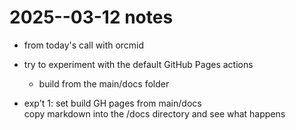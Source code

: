 # 2025--03-12 notes

- from today's call with orcmid  
- try to experiment with the default GitHub Pages actions  
  - build from the main/docs folder  
  
- exp't 1: set build GH pages from main/docs  
  copy markdown into the /docs directory and see what happens  
  
  

